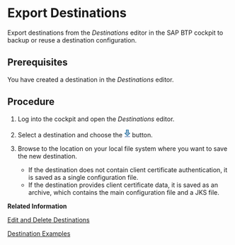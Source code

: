 <!-- loio707b49e752df4741bf678bc27523af7a -->

# Export Destinations

Export destinations from the *Destinations* editor in the SAP BTP cockpit to backup or reuse a destination configuration.



## Prerequisites

You have created a destination in the *Destinations* editor.



## Procedure

1.  Log into the cockpit and open the *Destinations* editor.

2.  Select a destination and choose the ![](images/Export_destination_cockpit_dbc9e9f.png) button.

3.  Browse to the location on your local file system where you want to save the new destination.

    -   If the destination does not contain client certificate authentication, it is saved as a single configuration file.
    -   If the destination provides client certificate data, it is saved as an archive, which contains the main configuration file and a JKS file.


**Related Information**  


[Edit and Delete Destinations](edit-and-delete-destinations-372dee2.md "How to edit and delete destinations in the Destinations editor (SAP BTP cockpit).")

[Destination Examples](destination-examples-3a2d575.md "Find configuration examples for HTTP and RFC destinations in the Cloud Foundry environment, using different authentication types.")

